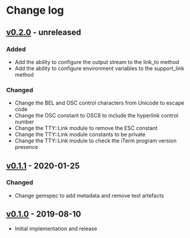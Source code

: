 # Change log

## [v0.2.0] - unreleased

### Added
* Add the ability to configure the output stream to the link_to method
* Add the ability to configure environment variables to the support_link method

### Changed
* Change the BEL and OSC control characters from Unicode to escape code
* Change the OSC constant to OSC8 to include the hyperlink control number
* Change the TTY::Link module to remove the ESC constant
* Change the TTY::Link module constants to be private
* Change the TTY::Link module to check the iTerm program version presence

## [v0.1.1] - 2020-01-25

### Changed
* Change gemspec to add metadata and remove test artefacts

## [v0.1.0] - 2019-08-10

* Initial implementation and release

[v0.2.0]: https://github.com/piotrmurach/tty-link/compare/v0.1.1...v0.2.0
[v0.1.1]: https://github.com/piotrmurach/tty-link/compare/v0.1.0...v0.1.1
[v0.1.0]: https://github.com/piotrmurach/tty-link/compare/v0.1.0
